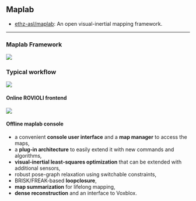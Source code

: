 ## Maplab

* [ethz-asl/maplab](https://github.com/ethz-asl/maplab/): An open visual-inertial mapping framework.

-----

### Maplab Framework

![](https://cloud.githubusercontent.com/assets/966785/6546069/2a4ce0b2-c5a4-11e4-8613-ddcf5e8b0591.png)

### Typical workflow

![](https://github.com/ethz-asl/maplab/wiki/images/diagrams/maplab_dataflow.png)


#### Online ROVIOLI frontend

![](https://github.com/ethz-asl/maplab/wiki/images/rovioli-overview.png)

#### Offline maplab console

* a convenient **console user interface** and a **map manager** to access the maps,
* a **plug-in architecture** to easily extend it with new commands and algorithms,
* **visual-inertial least-squares optimization** that can be extended with additional sensors,
* robust pose-graph relaxation using switchable constraints,
* BRISK/FREAK-based **loopclosure**,
* **map summarization** for lifelong mapping,
* **dense reconstruction** and an interface to Voxblox.
